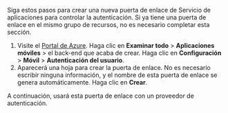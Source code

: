 
Siga estos pasos para crear una nueva puerta de enlace de Servicio de aplicaciones para controlar la autenticación. Si ya tiene una puerta de enlace en el mismo grupo de recursos, no es necesario completar esta sección.

1. Visite el [Portal de Azure]. Haga clic en **Examinar todo** > **Aplicaciones móviles** > el back-end que acaba de crear. Haga clic en **Configuración** > **Móvil** > **Autenticación del usuario**. 
2. Aparecerá una hoja para crear la puerta de enlace. No es necesario escribir ninguna información, y el nombre de esta puerta de enlace se genera automáticamente. Haga clic en **Crear**.

A continuación, usará esta puerta de enlace con un proveedor de autenticación.

<!-- URLs. -->
[Portal de Azure]: https://portal.azure.com/

<!---HONumber=Nov15_HO1-->